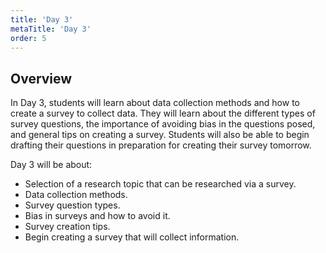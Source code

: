 ```yaml
---
title: 'Day 3'
metaTitle: 'Day 3'
order: 5
---
```


## Overview

In Day 3, students will learn about data collection methods and how to create a survey to collect data. They will learn about the different types of survey questions, the importance of avoiding bias in the questions posed, and general tips on creating a survey. Students will also be able to begin drafting their questions in preparation for creating their survey tomorrow.

Day 3 will be about:

* Selection of a research topic that can be researched via a survey.
* Data collection methods.
* Survey question types.
* Bias in surveys and how to avoid it.
* Survey creation tips.
* Begin creating a survey that will collect information.